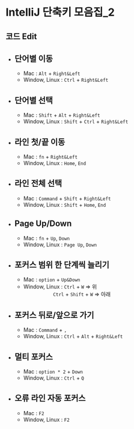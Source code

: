 # IntelliJ 단축키 모음집_2

## 코드 Edit

- ## **단어별 이동**

  - Mac : ```Alt``` + ```Right&Left```
  - Window, Linux : ```Ctrl``` + ```Right&Left```


- ## **단어별 선택**

  - Mac : ```Shift``` + ```Alt``` + ```Right&Left```
  - Window, Linux : ```Shift``` + ```Ctrl``` + ```Right&Left```


- ## **라인 첫/끝 이동**

  - Mac : ```fn``` + ```Right&Left```
  - Window, Linux : ```Home```, ```End```


- ## **라인 전체 선택**

  - Mac : ```Command``` + ```Shift``` + ```Right&Left```
  - Window, Linux : ```Shift``` + ```Home```, ```End```


- ## **Page Up/Down**

  - Mac : ```fn``` + ```Up```, ```Down```
  - Window, Linux : ```Page Up```, ```Down```


- ## **포커스 범위 한 단계씩 늘리기**

  - Mac : ```option``` + ```Up&Down```
  - Window, Linux : ```Ctrl``` + ```W``` => 위 <br/>
&nbsp;&nbsp;&nbsp;&nbsp;&nbsp;&nbsp;&nbsp;&nbsp;&nbsp;&nbsp;&nbsp;&nbsp;&nbsp;&nbsp;&nbsp;&nbsp;&nbsp;&nbsp;&nbsp;&nbsp;```Ctrl``` + ```Shift``` + ```W``` => 아래


- ## **포커스 뒤로/앞으로 가기**

  - Mac : ```Command``` + ```,```
  - Window, Linux : ```Ctrl``` + ```Alt``` + ```Right&Left```


- ## **멀티 포커스**

  - Mac : ```option * 2``` + ```Down```
  - Window, Linux : ```Ctrl``` + ```Q```


- ## **오류 라인 자동 포커스**

  - Mac : ```F2```
  - Window, Linux : ```F2```

